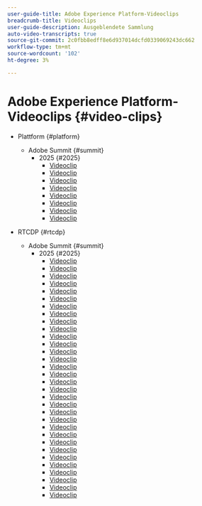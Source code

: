 ```yaml
---
user-guide-title: Adobe Experience Platform-Videoclips
breadcrumb-title: Videoclips
user-guide-description: Ausgeblendete Sammlung
auto-video-transcripts: true
source-git-commit: 2c0fbb8edff8e6d937014dcfd0339069243dc662
workflow-type: tm+mt
source-wordcount: '102'
ht-degree: 3%

---
```



# Adobe Experience Platform-Videoclips {#video-clips}

+ Plattform {#platform}
   + Adobe Summit {#summit}
      + 2025 {#2025}
         + [Videoclip](platform/summit/2025/adobe-experience-platform-building-connected-customer-journeys.md)
         + [Videoclip](platform/summit/2025/adobe-s-internal-use-of-aep-driving-experience-led-growth.md)
         + [Videoclip](platform/summit/2025/architecting-adobe-experience-platform-for-scalability.md)
         + [Videoclip](platform/summit/2025/key-takeaways-for-deploying-aep-at-scale.md)
         + [Videoclip](platform/summit/2025/managing-data-governance-and-access-in-aep.md)
         + [Videoclip](platform/summit/2025/optimizing-aep-with-sandbox-tooling.md)
         + [Videoclip](platform/summit/2025/run-and-operate-strategies-for-aep-at-scale.md)
         + [Videoclip](platform/summit/2025/single-vs-multi-sandbox-approach-in-aep.md)

+ RTCDP {#rtcdp}
   + Adobe Summit {#summit}
      + 2025 {#2025}
         + [Videoclip](rtcdp/summit/2025/accelerating-your-audience-strategy-with-real-time-cdp.md)
         + [Videoclip](rtcdp/summit/2025/adobe-s-approach-to-audience-strategy-and-activation.md)
         + [Videoclip](rtcdp/summit/2025/adobe-s-approach-to-member-onboarding-and-retention.md)
         + [Videoclip](rtcdp/summit/2025/adobe-s-internal-use-of-aep-driving-retention-with-data-driven-journeys.md)
         + [Videoclip](rtcdp/summit/2025/adobe-s-internal-use-of-unified-profiles-for-creative-cloud.md)
         + [Videoclip](rtcdp/summit/2025/ai-assistant-boosting-productivity-in-audience-management.md)
         + [Videoclip](rtcdp/summit/2025/ai-assistant-for-audiences-optimizing-audience-strategies.md)
         + [Videoclip](rtcdp/summit/2025/audience-agent-proactive-audience-health-monitoring.md)
         + [Videoclip](rtcdp/summit/2025/audience-portal-centralizing-and-managing-audiences.md)
         + [Videoclip](rtcdp/summit/2025/audience-portal-centralizing-data-for-better-marketing-decisions.md)
         + [Videoclip](rtcdp/summit/2025/best-practices-for-data-modeling-in-adobe-experience-platform.md)
         + [Videoclip](rtcdp/summit/2025/best-practices-for-schema-design-in-adobe-experience-platform.md)
         + [Videoclip](rtcdp/summit/2025/creating-targeted-audiences-with-ai-assistant.md)
         + [Videoclip](rtcdp/summit/2025/customer-centric-approach-vs-campaign-centric-approach.md)
         + [Videoclip](rtcdp/summit/2025/defining-customer-experience-use-cases.md)
         + [Videoclip](rtcdp/summit/2025/discover-activate-and-measure-with-real-time-cdp-collaboration.md)
         + [Videoclip](rtcdp/summit/2025/end-to-end-use-case-activation-process.md)
         + [Videoclip](rtcdp/summit/2025/evolving-customer-experience-maturity.md)
         + [Videoclip](rtcdp/summit/2025/expanding-high-value-audiences-with-look-alike-models.md)
         + [Videoclip](rtcdp/summit/2025/federated-audience-composition-expanding-audience-reach.md)
         + [Videoclip](rtcdp/summit/2025/federated-audience-composition-expanding-your-reach.md)
         + [Videoclip](rtcdp/summit/2025/federated-audience-composition-unifying-data-for-real-time-marketing.md)
         + [Videoclip](rtcdp/summit/2025/how-ai-assistant-transforms-data-insights-in-real-time-cdp.md)
         + [Videoclip](rtcdp/summit/2025/how-ai-enhances-real-time-cdp-with-predictive-insights.md)
         + [Videoclip](rtcdp/summit/2025/how-real-time-cdp-collaboration-works.md)
         + [Videoclip](rtcdp/summit/2025/how-to-operate-and-communicate-effectively-in-tiger-teams.md)
         + [Videoclip](rtcdp/summit/2025/introducing-adobe-s-agent-orchestrator-for-intelligent-activation.md)
         + [Videoclip](rtcdp/summit/2025/introduction-to-real-time-cdp-collaboration.md)
         + [Videoclip](rtcdp/summit/2025/key-differentiators-of-real-time-cdp-collaboration.md)
         + [Videoclip](rtcdp/summit/2025/run-and-operate-strategies-for-scaling-adobe-experience-platform.md)
         + [Videoclip](rtcdp/summit/2025/the-power-of-ai-in-real-time-cdp-for-audience-optimization.md)
         + [Videoclip](rtcdp/summit/2025/three-phased-approach-to-audience-driven-marketing.md)

